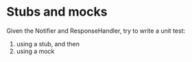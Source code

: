 # Stubs and mocks #
Given the Notifier and ResponseHandler, try to write a unit test:

1. using a stub, and then
2. using a mock